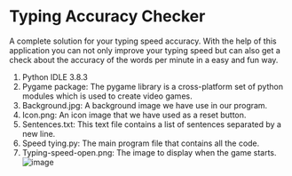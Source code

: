# Typing Accuracy Checker
A complete solution for your typing speed accuracy. With the help of this application you can not only improve your typing speed but can also get a check about the accuracy of the words per minute in a easy and fun way.

1. Python IDLE 3.8.3
2. Pygame package: The pygame library is a cross-platform set of python modules which is used to create video games.
3. Background.jpg: A background image we have use in our program.
4. Icon.png: An icon image that we have used as a reset button.
5. Sentences.txt: This text file contains a list of sentences separated by a new line.
6. Speed tying.py: The main program file that contains all the code.
7. Typing-speed-open.png: The image to display when the game starts.
![image](https://github.com/user-attachments/assets/7e32858f-590f-4585-9e87-ef80f519c737)
